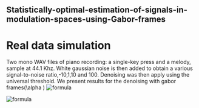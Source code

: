 ## Statistically-optimal-estimation-of-signals-in-modulation-spaces-using-Gabor-frames

# Real data simulation
Two mono WAV files of piano recording: a single-key press and a melody, sample at 44.1 Khz. White gaussian noise is then added to obtain a various signal-to-noise ratio,-10,1,10 and 100. Denoising was then apply using the universal threshold. We present results for the denoising with gabor frames(\alpha ) ![formula](https://render.githubusercontent.com/render/math?math=\alpha=\beta=100)

![formula](https://render.githubusercontent.com/render/math?math=A,%20B%20\in%20\U,%20x%20\in%20\Z)

